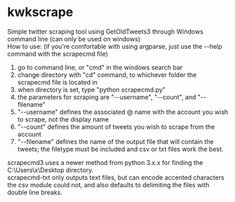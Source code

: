 # kwkscrape
Simple twitter scraping tool using GetOldTweets3 through Windows command line (can only be used on windows)\
How to use: (if you're comfortable with using argparse, just use the --help command with the scrapecmd file)
1. go to command line, or "cmd" in the windows search bar
2. change directory with "cd" command, to whichever folder the scrapecmd file is located in
3. when directory is set, type "python scrapecmd.py"
4. the parameters for scraping are "--username", "--count", and "--filename"
5. "--username" defines the associated @ name with the account you wish to scrape, not the display name
6. "--count" defines the amount of tweets you wish to scrape from the account
7. "--filename" defines the name of the output file that will contain the tweets; the filetype must be included and csv or txt files work the best.

scrapecmd3 uses a newer method from python 3.x.x for finding the C:\Users\x\Desktop directory.\
scrapecmd-txt only outputs text files, but can encode accented characters the csv module could not, and also defaults to delimiting the files with double line breaks.
